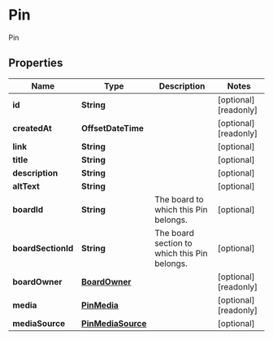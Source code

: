 

# Pin

Pin

## Properties

Name | Type | Description | Notes
------------ | ------------- | ------------- | -------------
**id** | **String** |  |  [optional] [readonly]
**createdAt** | **OffsetDateTime** |  |  [optional] [readonly]
**link** | **String** |  |  [optional]
**title** | **String** |  |  [optional]
**description** | **String** |  |  [optional]
**altText** | **String** |  |  [optional]
**boardId** | **String** | The board to which this Pin belongs. |  [optional]
**boardSectionId** | **String** | The board section to which this Pin belongs. |  [optional]
**boardOwner** | [**BoardOwner**](BoardOwner.md) |  |  [optional] [readonly]
**media** | [**PinMedia**](PinMedia.md) |  |  [optional] [readonly]
**mediaSource** | [**PinMediaSource**](PinMediaSource.md) |  |  [optional]



